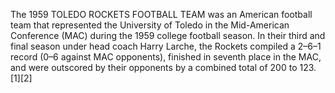The 1959 TOLEDO ROCKETS FOOTBALL TEAM was an American football team that represented the University of Toledo in the Mid-American Conference (MAC) during the 1959 college football season. In their third and final season under head coach Harry Larche, the Rockets compiled a 2–6–1 record (0–6 against MAC opponents), finished in seventh place in the MAC, and were outscored by their opponents by a combined total of 200 to 123.[1][2]
